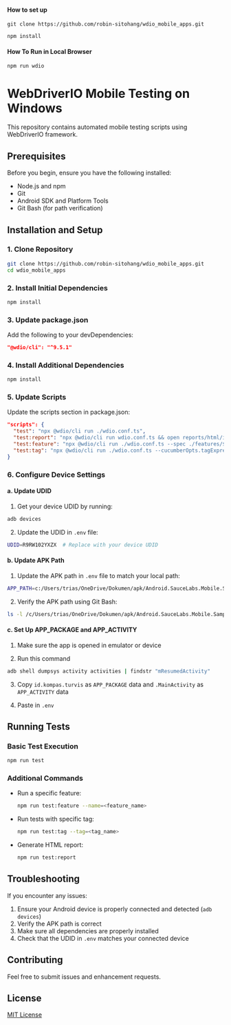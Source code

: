 #### How to set up
```
git clone https://github.com/robin-sitohang/wdio_mobile_apps.git

npm install
```

#### How To Run in Local Browser
```
npm run wdio

```

# WebDriverIO Mobile Testing on Windows

This repository contains automated mobile testing scripts using WebDriverIO framework.

## Prerequisites

Before you begin, ensure you have the following installed:
- Node.js and npm
- Git
- Android SDK and Platform Tools
- Git Bash (for path verification)

## Installation and Setup

### 1. Clone Repository
```bash
git clone https://github.com/robin-sitohang/wdio_mobile_apps.git
cd wdio_mobile_apps
```

### 2. Install Initial Dependencies
```bash
npm install
```

### 3. Update package.json
Add the following to your devDependencies:
```json
"@wdio/cli": "^9.5.1"
```

### 4. Install Additional Dependencies
```bash
npm install
```

### 5. Update Scripts
Update the scripts section in package.json:
```json
"scripts": {
  "test": "npx @wdio/cli run ./wdio.conf.ts",
  "test:report": "npx @wdio/cli run wdio.conf.ts && open reports/html/index.html",
  "test:feature": "npx @wdio/cli run ./wdio.conf.ts --spec ./features/$npm_config_name.feature",
  "test:tag": "npx @wdio/cli run ./wdio.conf.ts --cucumberOpts.tagExpression=\"@$npm_config_tag\""
}
```

### 6. Configure Device Settings

#### a. Update UDID
1. Get your device UDID by running:
```bash
adb devices
```

2. Update the UDID in `.env` file:
```bash
UDID=R9RW102YXZX  # Replace with your device UDID
```

#### b. Update APK Path
1. Update the APK path in `.env` file to match your local path:
```bash
APP_PATH=c:/Users/trias/OneDrive/Dokumen/apk/Android.SauceLabs.Mobile.Sample.app.2.4.0.apk
```

2. Verify the APK path using Git Bash:
```bash
ls -l /c/Users/trias/OneDrive/Dokumen/apk/Android.SauceLabs.Mobile.Sample.app.2.4.0.apk
```

#### c. Set Up APP_PACKAGE and APP_ACTIVITY
1. Make sure the app is opened in emulator or device

2. Run this command
```bash
adb shell dumpsys activity activities | findstr "mResumedActivity"
```

3. Copy `id.kompas.turvis` as `APP_PACKAGE` data and `.MainActivity` as `APP_ACTIVITY` data

4. Paste in `.env`

## Running Tests

### Basic Test Execution
```bash
npm run test
```

### Additional Commands
- Run a specific feature:
  ```bash
  npm run test:feature --name=<feature_name>
  ```

- Run tests with specific tag:
  ```bash
  npm run test:tag --tag=<tag_name>
  ```

- Generate HTML report:
  ```bash
  npm run test:report
  ```

## Troubleshooting

If you encounter any issues:
1. Ensure your Android device is properly connected and detected (`adb devices`)
2. Verify the APK path is correct
3. Make sure all dependencies are properly installed
4. Check that the UDID in `.env` matches your connected device

## Contributing

Feel free to submit issues and enhancement requests.

## License

[MIT License](LICENSE)


